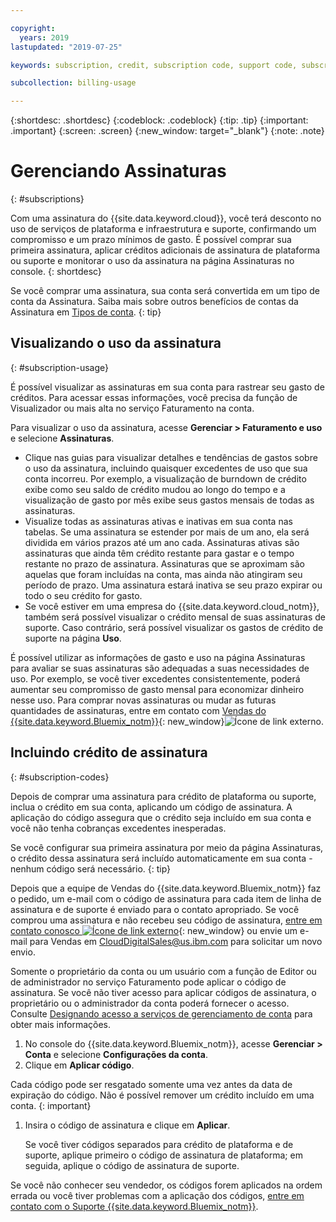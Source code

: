 ```yaml
---

copyright:
  years: 2019
lastupdated: "2019-07-25"

keywords: subscription, credit, subscription code, support code, subscription overage, subscription usage, feature code

subcollection: billing-usage

---
```


{:shortdesc: .shortdesc}
{:codeblock: .codeblock}
{:tip: .tip}
{:important: .important}
{:screen: .screen}
{:new_window: target="_blank"}
{:note: .note}

# Gerenciando Assinaturas
{: #subscriptions}

Com uma assinatura do {{site.data.keyword.cloud}}, você terá desconto no uso de serviços de plataforma e infraestrutura e suporte, confirmando um compromisso e um prazo mínimos de gasto. É possível comprar sua primeira assinatura, aplicar créditos adicionais de assinatura de plataforma ou suporte e monitorar o uso da assinatura na página Assinaturas no console.
{: shortdesc}

Se você comprar uma assinatura, sua conta será convertida em um tipo de conta da Assinatura. Saiba mais sobre outros benefícios de contas da Assinatura em [Tipos de conta](/docs/account?topic=account-accounts).
{: tip}

## Visualizando o uso da assinatura
{: #subscription-usage}

É possível visualizar as assinaturas em sua conta para rastrear seu gasto de créditos. Para acessar essas informações, você precisa da função de Visualizador ou mais alta no serviço Faturamento na conta.

Para visualizar o uso da assinatura, acesse **Gerenciar > Faturamento e uso** e selecione **Assinaturas**.

  * Clique nas guias para visualizar detalhes e tendências de gastos sobre o uso da assinatura, incluindo quaisquer excedentes de uso que sua conta incorreu. Por exemplo, a visualização de burndown de crédito exibe como seu saldo de crédito mudou ao longo do tempo e a visualização de gasto por mês exibe seus gastos mensais de todas as assinaturas.
  * Visualize todas as assinaturas ativas e inativas em sua conta nas tabelas. Se uma assinatura se estender por mais de um ano, ela será dividida em vários prazos até um ano cada. Assinaturas ativas são assinaturas que ainda têm crédito restante para gastar e o tempo restante no prazo de assinatura. Assinaturas que se aproximam são aquelas que foram incluídas na conta, mas ainda não atingiram seu período de prazo. Uma assinatura estará inativa se seu prazo expirar ou todo o seu crédito for gasto.
  * Se você estiver em uma empresa do {{site.data.keyword.cloud_notm}}, também será possível visualizar o crédito mensal de suas assinaturas de suporte. Caso contrário, será possível visualizar os gastos de crédito de suporte na página **Uso**.

É possível utilizar as informações de gasto e uso na página Assinaturas para avaliar se suas assinaturas são adequadas a suas necessidades de uso. Por exemplo, se você tiver excedentes consistentemente, poderá aumentar seu compromisso de gasto mensal para economizar dinheiro nesse uso. Para comprar novas assinaturas ou mudar as futuras quantidades de assinaturas, entre em contato com [Vendas do {{site.data.keyword.Bluemix_notm}}](https://www.ibm.com/cloud-computing/bluemix/contact-us){: new_window}![Ícone de link externo](../icons/launch-glyph.svg).

## Incluindo crédito de assinatura
{: #subscription-codes}

Depois de comprar uma assinatura para crédito de plataforma ou suporte, inclua o crédito em sua conta, aplicando um código de assinatura. A aplicação do código assegura que o crédito seja incluído em sua conta e você não tenha cobranças excedentes inesperadas.

Se você configurar sua primeira assinatura por meio da página Assinaturas, o crédito dessa assinatura será incluído automaticamente em sua conta - nenhum código será necessário.
{: tip}

Depois que a equipe de Vendas do {{site.data.keyword.Bluemix_notm}} faz o pedido, um e-mail com o código de assinatura para cada item de linha de assinatura e de suporte é enviado para o contato apropriado. Se você comprou uma assinatura e não recebeu seu código de assinatura, [entre em contato conosco ![Ícone de link externo](../icons/launch-glyph.svg "Ícone de link externo")](https://www.ibm.com/cloud-computing/bluemix/contact-us){: new_window} ou envie um e-mail para Vendas em CloudDigitalSales@us.ibm.com para solicitar um novo envio.

Somente o proprietário da conta ou um usuário com a função de Editor ou de administrador no serviço Faturamento pode aplicar o código de assinatura. Se você não tiver acesso para aplicar códigos de assinatura, o proprietário ou o administrador da conta poderá fornecer o acesso. Consulte [Designando acesso a serviços de gerenciamento de conta](/docs/iam?topic=iam-account-services) para obter mais informações.

1. No console do {{site.data.keyword.Bluemix_notm}}, acesse **Gerenciar > Conta** e selecione **Configurações da conta**.
1. Clique em **Aplicar código**.

  Cada código pode ser resgatado somente uma vez antes da data de expiração do código. Não é possível remover um crédito incluído em uma conta.
  {: important}

1. Insira o código de assinatura e clique em **Aplicar**.

   Se você tiver códigos separados para crédito de plataforma e de suporte, aplique primeiro o código de assinatura de plataforma; em seguida, aplique o código de assinatura de suporte.

Se você não conhecer seu vendedor, os códigos forem aplicados na ordem errada ou você tiver problemas com a aplicação dos códigos, [entre em contato com o Suporte {{site.data.keyword.Bluemix_notm}}](/docs/get-support?topic=get-support-getting-customer-support).
